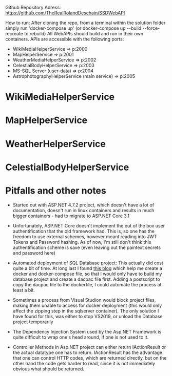 Github Repository Adress: https://github.com/TheRealRolandDeschain/SSDWebAPI

How to run:
After cloning the repo, from a terminal within the solution folder simply run 'docker-compose up' (or docker-compose up --build --force-recreate to rebuild)
All WebAPIs should build and run in their own containers. 
APIs are accessible with the following ports:  
  
- WikiMediaHelperService => p:2000
- MapHelperService => p:2001
- WeatherMediaHelperService => p:2002
- CelestialBodyHelperService => p:2003
- MS-SQL Server (user-data) => p:2004
- AstrophotographyHelperService (main service) => p:2005

<h1>WikiMediaHelperService</h1>




<h1>MapHelperService</h1>




<h1>WeatherHelperService</h1>



<h1>CelestialBodyHelperService</h1>




<h1>Pitfalls and other notes</h1>

- Started out with ASP.NET 4.7.2 project, which doesn't have a lot of documentation, 
doesn't run in linux containers and results in much bigger containers - had to migrate to ASP.NET Core 3.1

- Unfortunately, ASP.NET Core doesn't implement the out of the box user authentification that the old framework had. 
This is, so one has the freedom to use external schemes, however meant reading into JWT Tokens and Password hashing. 
As of now, I'm still don't think this authentification scheme is save (even leaving out the paintext secrets and password here)

- Automated deployment of SQL Database project: This actually did cost quite a bit of time. 
At long last I found <a href="https://www.wintellect.com/devops-sql-server-dacpac-docker/">this blog</a> which help me
create a docker and docker-compose file, so that I would only have to build my database project and create a dacpac file first. 
Adding a postscript to copy the dacpac file to the dockerfile, I could automate the process at least a bit. 

- Sometimes a process from Visual Studion would block project files, making them unable to access for docker deployment (this would only affect
the zipping step in the sqlserver container). The only solution I have found for this, was either to stop VS2019, or unload the 
Database project temporarily

- The Dependency Injection System used by the Asp.NET Framework is quite difficult to wrap one's head around, if one is not used to it. 

- Controller Methods in Asp.NET project can either return IActionResult or the actual datatype one has to return. IActionResult has the 
advantage that one can control HTTP codes, which are returned directly, but on the other hand the code gets harder to read, since it is 
not immediately obvious what should be returned. 
